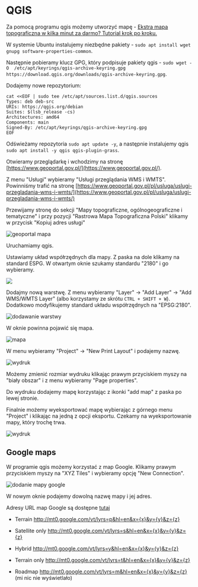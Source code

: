 # QGIS

Za pomocą programu qgis możemy utworzyć mapę - [Ekstra mapa topograficzna w kilka minut za darmo? Tutorial krok po kroku.](https://www.youtube.com/watch?v=7WcQnkPZXNk)


W systemie Ubuntu instalujemy niezbędne pakiety - `sudo apt install wget gnupg software-properties-common`.

Następnie pobieramy klucz GPG, który podpisuje pakiety qgis - `sudo wget -O  /etc/apt/keyrings/qgis-archive-keyring.gpg https://download.qgis.org/downloads/qgis-archive-keyring.gpg`.

Dodajemy nowe repozytorium:

```
cat <<EOF | sudo tee /etc/apt/sources.list.d/qgis.sources
Types: deb deb-src
URIs: https://qgis.org/debian
Suites: $(lsb_release -cs)
Architectures: amd64
Components: main
Signed-By: /etc/apt/keyrings/qgis-archive-keyring.gpg
EOF
```

Odświeżamy repozytoria `sudo apt update -y`, a następnie instalujemy qgis `sudo apt install -y qgis qgis-plugin-grass`.

Otwieramy przeglądarkę i wchodzimy na stronę [https://www.geoportal.gov.pl/](https://www.geoportal.gov.pl/).

Z menu "Usługi" wybieramy "Usługi przeglądania WMS i WMTS".
Powinniśmy trafić na stronę [https://www.geoportal.gov.pl/pl/usluga/uslugi-przegladania-wms-i-wmts/](https://www.geoportal.gov.pl/pl/usluga/uslugi-przegladania-wms-i-wmts/)

Przewijamy stronę do sekcji "Mapy topograficzne, ogólnogeograficzne i tematyczne" 
i przy pozycji "Rastrowa Mapa Topograficzna Polski" klikamy w przycisk "Kopiuj adres usługi"

![geoportal mapa](./images/qgis/geoportal-mapy.png)

Uruchamiamy qgis.

Ustawiamy układ współrzędnych dla mapy.
Z paska na dole klikamy na standard ESPG.
W otwartym oknie szukamy standardu "2180"
 i go wybieramy.

![](./images/qgis/qgis-siatka-wspolrzednych.png)

Dodajmy nową warstwę. Z menu wybieramy "Layer" -> "Add Layer" -> "Add WMS/WMTS Layer" (albo korzystamy ze skrótu `CTRL + SHIFT + W`). Dodatkowo modyfikujemy standard układu współrzędnych na "EPSG:2180".

![dodawanie warstwy](./images/qgis/qgis-dodanie-warstawy.png)

W oknie powinna pojawić się mapa.

![mapa](./images/qgis/qgis-mapa.png)

W menu wybieramy "Project" -> "New Print Layout" i podajemy nazwę.

![wydruk](./images/qgis/qgis-print.png)

Możemy zmienić rozmiar wydruku klikając prawym przyciskiem myszy na "biały obszar" i z menu wybieramy "Page properties".

Do wydruku dodajemy mapę korzystając z ikonki "add map" z paska po lewej stronie.

Finalnie możemy wyeksportować mapę wybierając z górnego menu "Project" i klikając na jedną z opcji eksportu.
Czekamy na wyeksportowanie mapy, który trochę trwa.

![wydruk](./images/qgis/qgis-export.png)

## Google maps

W programie qgis możemy korzystać z map Google.
Klikamy prawym przyciskiem myszy na "XYZ Tiles" i wybieramy opcję "New Connection".

![dodanie mapy google](./images/qgis/qgis-google-maps.png)

W nowym oknie podajemy dowolną nazwę mapy i jej adres.

Adresy URL map Google są dostępne [tutaj](https://github.com/openlayers/openlayers/issues/9900#issuecomment-527427774)

* Terrain http://mt0.google.com/vt/lyrs=p&hl=en&x={x}&y={y}&z={z}

* Satellite only http://mt0.google.com/vt/lyrs=s&hl=en&x={x}&y={y}&z={z}

* Hybrid http://mt0.google.com/vt/lyrs=y&hl=en&x={x}&y={y}&z={z}

* Terrain only http://mt0.google.com/vt/lyrs=t&hl=en&x={x}&y={y}&z={z}

* Roadmap http://mt0.google.com/vt/lyrs=m&hl=en&x={x}&y={y}&z={z} (mi nic nie wyświetlało)
